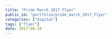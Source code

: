```yaml
---
title: "Pride March 2017 Flyer"
public_id: "portfolio/pride_march_2017_flyer"
categories: ["digital"]
tags: ["flyer"]
date: 2017-06-10
---
```

